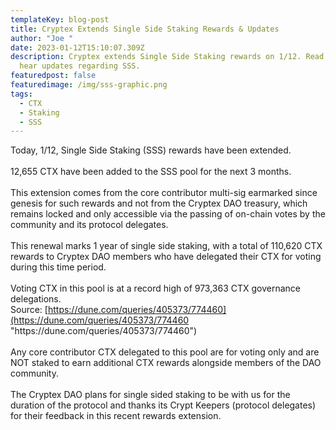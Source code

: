 ```yaml
---
templateKey: blog-post
title: Cryptex Extends Single Side Staking Rewards & Updates
author: "Joe "
date: 2023-01-12T15:10:07.309Z
description: Cryptex extends Single Side Staking rewards on 1/12. Read along to
  hear updates regarding SSS.
featuredpost: false
featuredimage: /img/sss-graphic.png
tags:
  - CTX
  - Staking
  - SSS
---
```

Today, 1/12, Single Side Staking (SSS) rewards have been extended. \
\
12,655 CTX have been added to the SSS pool for the next 3 months. \
\
This extension comes from the core contributor multi-sig earmarked since genesis for such rewards and not from the Cryptex DAO treasury, which remains locked and only accessible via the passing of on-chain votes by the community and its protocol delegates.  \
\
This renewal marks 1 year of single side staking, with a total of 110,620 CTX rewards to Cryptex DAO members who have delegated their CTX for voting during this time period. \
\
Voting CTX in this pool is at a record high of 973,363 CTX governance delegations. \
Source: [https://dune.com/queries/405373/774460](https://dune.com/queries/405373/774460 "https\://dune.com/queries/405373/774460") \
\
Any core contributor CTX delegated to this pool are for voting only and are NOT staked to earn additional CTX rewards alongside members of the DAO community. \
\
The Cryptex DAO plans for single sided staking to be with us for the duration of the protocol and thanks its Crypt Keepers (protocol delegates) for their feedback in this recent rewards extension.